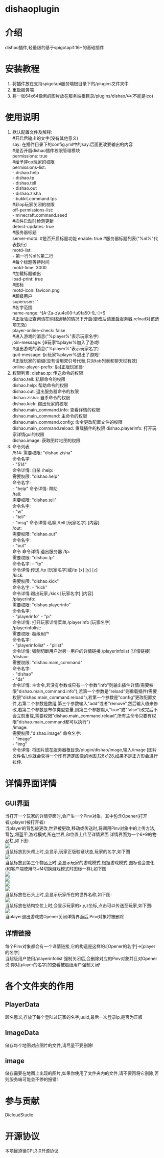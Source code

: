 # dishaoplugin

# 介绍
dishao插件,轻量级的基于spigotapi1.16+的基础插件

# 安装教程

1.  将插件放在支持spigotapi服务端根目录下的/plugins文件夹中
2.  重启服务端
3.  将一张64x64像素的图片放在服务端根目录/plugins/dishao/中(不能是ico)

# 使用说明

1. 默认配置文件及解释:  
   \#开启后输出的文字(没有其他意义)  
   say: 在插件目录下的config.yml中的say:后面更改要输出的内容  
   \#是否开启dishao插件权限管理模块  
   permissions: true  
   \#给予非op玩家的权限  
   permissions-list:  
   \- dishao.help  
   \- dishao.tp  
   \- dishao.tell  
   \- dishao.out  
   \- dishao.zisha  
   \- bukkit.command.tps  
   \#非op玩家关闭的权限  
   off-permissions-list:  
   \- minecraft.command.seed  
   \#插件启动时检测更新  
   detect-updates: true  
   \#服务器标题  
   server-motd:
   \#是否开启标题功能
   enable: true
   \#服务器标题列表("%nl%"代表换行)  
   motd-list:  
   \- 第一行%nl%第二行  
   \#每个标题等待时间  
   motd-time: 3000  
   \#加载标题输出  
   load-print: true  
   \#图标  
   motd-icon: favicon.png  
   \#超级用户  
   superuser: ''  
   \#名字范围  
   name-range: ^[A-Za-z\u4e00-\u9fa50-9_\-]+$  
   #正版验证查询请在网络通畅的情况下开启(更改后请重启服务器,reload对该选项无效)  
   player-online-check: false  
   #进入游戏的消息("%player%"表示玩家名字)  
   join-message: §9玩家%player%加入了游戏!  
   #退出游戏的消息("%player%"表示玩家名字)  
   quit-message: §c玩家%player%退出了游戏!  
   #正版玩家的前缀(没有请用双引号代替,只对tab列表和聊天栏有效)  
   online-player-prefix: §a[正版玩家]§r  
2. 权限列表:
   dishao.tp: 传送命令的权限   
   dishao.tell:  私聊命令的权限  
   dishao.help:  帮助命令的权限  
   dishao.out:  退出服务器命令的权限  
   dishao.zisha:  自杀命令的权限  
   dishao.kick:  踢出玩家的权限  
   dishao.main_command.info:  查看详情的权限  
   dishao.main_command:  主命令的权限  
   dishao.main_command.config:  命令更改配置文件的权限  
   dishao.main_command.reload:  重载插件的权限
   dishao.playerinfo: 打开玩家详情gui的权限  
   dishao.image: 获取图片地图的权限  
3. 命令列表  
   /514:
   需要权限: "dishao.zisha"  
   命令名字:  
   \- "514"  
   命令详情: 自杀
   /help:  
   需要权限: "dishao.help"  
   命令名字:  
   \- "help"
   命令详情: 帮助  
   /tell:  
   需要权限: "dishao.tell"  
   命令名字:  
   \- "w"  
   \- "tell"  
   \- "msg"
   命令详情:私聊,/tell [玩家名字] [内容]  
   /out:  
   需要权限: "dishao.out"  
   命令名字:  
   \- "out"  
   命令
   命令详情:退出服务器
   /tp:  
   需要权限: "dishao.tp"  
   命令名字:
   \- "tp"  
   命令详情:传送,/tp [玩家名字]或/tp [x] [y] [z]   
   /kick:  
   需要权限: "dishao.kick"  
   命令名字:
   \- "kick"  
   命令详情:踢出玩家,/kick [玩家名字] [内容]  
   /playerinfo:  
   需要权限: "dishao.playerinfo"  
   命令名字:  
   \- "playerinfo"
   \- "pi"  
   命令详情: 打开玩家详情菜单,/playerinfo [玩家名字]  
   /playerinfolist:  
   需要权限: 超级用户  
   命令名字:  
   \- "playerinfolist"
   \- "pilist"  
   命令详情: 强制切断用户对另一用户的详情链接,/playerinfolist [详情链接]  
   /dishao:  
   需要权限: "dishao.main_command"  
   命令名字:  
   \- "dishao"  
   \- "ds"  
   命令详情: 主命令,若没有参数或只有一个参数"info"则输出插件详情(需要权限"dishao.main_command.info"),若第一个参数是"reload"则重载插件(需要权限"dishao.main_command.reload"),若第一个参数是"config"更改配置文件,若第二个参数是数组,第三个参数输入"add"或者"remove",然后输入值来修改,若第二个参数是布尔类型变量,则第三个参数输入"true"或"false"(改完后不会立刻重载,需要权限"dishao.main_command.reload",所有主命令只要有权限"dishao.main_command都可以执行")  
   /image:  
   需要权限:"dishao.image"
   命令名字:  
   \- "image"  
   \- "img"  
   命令详情: 将图片放在服务器根目录/plugin/dishao/image,输入/image [图片文件名],你就会获得一个印有选定图像的地图,128x128,如果不是正方形会进行拉伸.
# 详情界面详情
## GUI界面
当打开一个玩家的详情界面时,会产生一个Pinv对象。其中包含Opener(打开者),player(被打开者)  
当player的背包被更改,世界被更改,移动或传送时,将调用Pinv对象中的上传方法,背包,将盔甲,游戏模式,所在世界,和位置上传至详情界面
详情界面为一个6*9的物品栏,如下图:  
![](./playerinfogui.png)  
当鼠标放到头颅上时,会显示,玩家正版验证状态,玩家的名字,如下图  
![](./name.png)  
当鼠标放到第三个物品上时,会显示玩家的游戏模式,根据游戏模式,图标也会变化(和客户端使用f3+f4切换游戏模式时图标一样),如下图:  
![](./0.png)  
![](./1.png)  
![](./2.png)  
![](./3.png)  
当鼠标放在石头上时,会显示玩家所在的世界名称,如下图:  
![](world.png)  
当鼠标放在结构空位上时,会显示玩家的x,y,z坐标,点击可以传送至玩家,如下图:  
![](loc.png)  
当player退出游戏或Opener关闭详情界面后,Pinv对象将被删除
## 详情链接
每个Pinv对象都会有一个详情链接,它的构造是这样的:[Opener的名字]->[player的名字]  
当超级用户使用/playerinfolist 强制关闭后,会删除对应的Pinv对象并且对Opener说:你对[player的名字]的查看被超级用户强制关闭!  

# 各个文件夹的作用
## PlayerData
顾名思义,存放了每个登陆过玩家的名字,uuid,最后一次登录ip,是否为正版
## ImageData
储存每个地图对应图片的文件,请尽量不要删除!
## image
储存需要在地图上出现的图片,如果你使用了文件夹内的文件,请不要再将它删除,否则服务端可能会不停的报错!
# 参与贡献

DicloudStudio  

# 开源协议
本项目遵循GPL3.0开源协议

